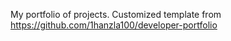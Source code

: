 My portfolio of projects.
Customized template from https://github.com/1hanzla100/developer-portfolio